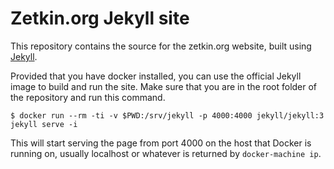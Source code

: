 # Zetkin.org Jekyll site
This repository contains the source for the zetkin.org website, built using
[Jekyll](http://jekyllrb.com).

Provided that you have docker installed, you can use the official Jekyll image
to build and run the site. Make sure that you are in the root folder of the
repository and run this command.

```
$ docker run --rm -ti -v $PWD:/srv/jekyll -p 4000:4000 jekyll/jekyll:3 jekyll serve -i
```

This will start serving the page from port 4000 on the host that Docker is
running on, usually localhost or whatever is returned by `docker-machine ip`.
